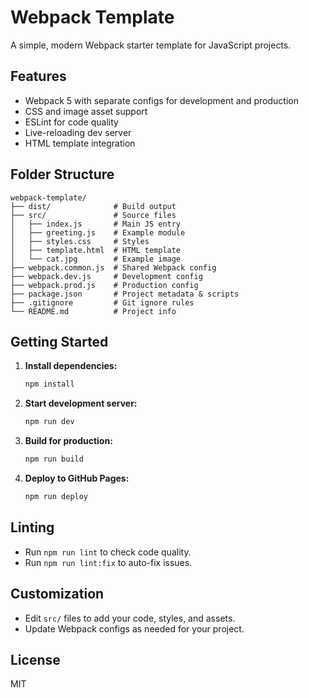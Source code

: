 # Webpack Template

A simple, modern Webpack starter template for JavaScript projects.

## Features
- Webpack 5 with separate configs for development and production
- CSS and image asset support
- ESLint for code quality
- Live-reloading dev server
- HTML template integration

## Folder Structure
```
webpack-template/
├── dist/              # Build output
├── src/               # Source files
│   ├── index.js       # Main JS entry
│   ├── greeting.js    # Example module
│   ├── styles.css     # Styles
│   ├── template.html  # HTML template
│   └── cat.jpg        # Example image
├── webpack.common.js  # Shared Webpack config
├── webpack.dev.js     # Development config
├── webpack.prod.js    # Production config
├── package.json       # Project metadata & scripts
├── .gitignore         # Git ignore rules
└── README.md          # Project info
```

## Getting Started

1. **Install dependencies:**
   ```bash
   npm install
   ```
2. **Start development server:**
   ```bash
   npm run dev
   ```

3. **Build for production:**
   ```bash
   npm run build
   ```

4. **Deploy to GitHub Pages:**
   ```bash
   npm run deploy
   ```

## Linting
- Run `npm run lint` to check code quality.
- Run `npm run lint:fix` to auto-fix issues.

## Customization
- Edit `src/` files to add your code, styles, and assets.
- Update Webpack configs as needed for your project.

## License
MIT
